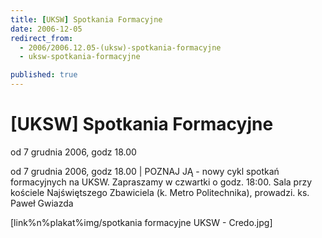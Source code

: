 ```yaml
---
title: [UKSW] Spotkania Formacyjne
date: 2006-12-05
redirect_from: 
  - 2006/2006.12.05-(uksw)-spotkania-formacyjne
  - uksw-spotkania-formacyjne

published: true
---
```




# [UKSW] Spotkania Formacyjne

<time>od 7 grudnia 2006, godz 18.00</time>

od 7 grudnia 2006, godz 18.00 | POZNAJ JĄ - nowy cykl spotkań formacyjnych na UKSW. Zapraszamy w czwartki o godz. 18:00. Sala przy kościele Najświętszego Zbawiciela (k. Metro Politechnika), prowadzi. ks. Paweł Gwiazda

[link%n%plakat%img/spotkania formacyjne UKSW - Credo.jpg]

<!--CONTENT FROM OLD SERVER (jos before 2013): od 7 grudnia 2006, godz 18.00 | POZNAJ JĄ - nowy cykl spotkań formacyjnych na UKSW. Zapraszamy w czwartki o godz. 18:00. Sala przy kościele Najświętszego Zbawiciela (k. Metro Politechnika), prowadzi. ks. Paweł Gwiazda

[link%n%plakat%img/spotkania formacyjne UKSW - Credo.jpg] 
-->

<!--{{json:{"created_date":"2006-12-05 10:01:58","publish_down":"0000-00-00 00:00:00","id":"428"}}}-->